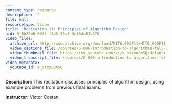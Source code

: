 ```yaml
---
content_type: resource
description: ''
file: null
resourcetype: Video
title: 'Recitation 11: Principles of Algorithm Design'
uid: 9f8b85b6-03ff-f8d5-30a7-3ef6dc81b376
video_files:
  archive_url: http://www.archive.org/download/MIT6.006F11/MIT6_006F11_rec11_300k.mp4
  video_captions_file: /courses/6-006-introduction-to-algorithms-fall-2011/ed62772bf7095fb5b936c47ad869736c_a_otxyu0mSQ.vtt
  video_thumbnail_file: https://img.youtube.com/vi/a_otxyu0mSQ/default.jpg
  video_transcript_file: /courses/6-006-introduction-to-algorithms-fall-2011/e9e55afa7ccd5a7072b67b18c0f11253_a_otxyu0mSQ.pdf
video_metadata:
  youtube_id: a_otxyu0mSQ
---
```


**Description:** This recitation discusses principles of algorithm design, using example problems from previous final exams.

**Instructor:** Victor Costan